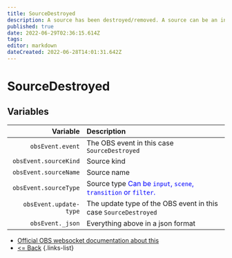 ```yaml
---
title: SourceDestroyed
description: A source has been destroyed/removed. A source can be an input, a scene or a transition.
published: true
date: 2022-06-29T02:36:15.614Z
tags: 
editor: markdown
dateCreated: 2022-06-28T14:01:31.642Z
---
```


# SourceDestroyed

## Variables

| Variable | Description |
|---------:|:------------|
| `obsEvent.event` | The OBS event in this case `SourceDestroyed`
| `obsEvent.sourceKind` | Source kind
| `obsEvent.sourceName` | Source name
| `obsEvent.sourceType` | Source type <span style="color:blue">Can be `input`, `scene`, `transition` or `filter`.</span>
| `obsEvent.update-type` | The update type of the OBS event in this case `SourceDestroyed`
| `obsEvent._json` | Everything above in a json format

* [Official OBS websocket documentation about this](https://github.com/obsproject/obs-websocket/blob/4.x-current/docs/generated/protocol.md#sourcedestroyed)
* [<= Back](/en/Integrations/OBS/OBS-Events)
{.links-list}